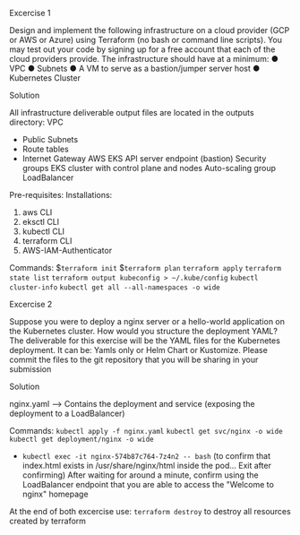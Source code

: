 Excercise 1

Design and implement the following infrastructure on a cloud provider (GCP or AWS or Azure) using Terraform (no bash or command line scripts). You may test out your code by signing up for a free account that each of the cloud providers provide. The infrastructure should have at a minimum:
● VPC
● Subnets
● A VM to serve as a bastion/jumper server host
● Kubernetes Cluster

Solution

All infrastructure deliverable output files are located in the outputs directory:
VPC
- Public Subnets
- Route tables
- Internet Gateway
AWS EKS API server endpoint (bastion)
Security groups
EKS cluster with control plane and nodes
Auto-scaling group
LoadBalancer

Pre-requisites:
Installations:
1. aws CLI 
2. eksctl CLI
3. kubectl CLI
4. terraform CLI
5. AWS-IAM-Authenticator

Commands:
$`terraform init`
$`terraform plan`
`terraform apply`
`terraform state list`
`terraform output kubeconfig > ~/.kube/config`
`kubectl cluster-info`
`kubectl get all --all-namespaces -o wide`

Excercise 2


Suppose you were to deploy a nginx server or a hello-world application on the Kubernetes cluster. How would you structure the deployment YAML?
The deliverable for this exercise will be the YAML files for the Kubernetes deployment. It can be: Yamls only or Helm Chart or Kustomize.​ Please commit the files to the git repository that you will be sharing in your submission

Solution

nginx.yaml --> Contains the deployment and service (exposing the deployment to a LoadBalancer)

Commands:
`kubectl apply -f nginx.yaml`
`kubectl get svc/nginx -o wide`
`kubectl get deployment/nginx -o wide`
- `kubectl exec -it nginx-574b87c764-7z4n2 -- bash` (to confirm that index.html exists in /usr/share/nginx/html inside the pod... Exit after confirming)
After waiting for around a minute, confirm using the LoadBalancer endpoint that you are able to access the "Welcome to nginx" homepage


At the end of both excercise use:
`terraform destroy`
to destroy all resources created by terraform
